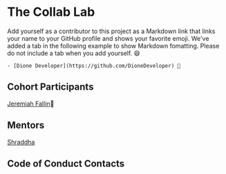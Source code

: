 # The Collab Lab

Add yourself as a contributor to this project as a Markdown link that links your name to your GitHub profile and shows your favorite emoji. We've added a tab in the following example to show Markdown fomatting. Please do not include a tab when you add yourself. 😄

    - [Dione Developer](https://github.com/DioneDeveloper) 💅

## Cohort Participants

[Jeremiah Fallin](https://github.com/jeremiahfallin)🫡

## Mentors

[Shraddha](https://github.com/5hraddha)

## Code of Conduct Contacts
